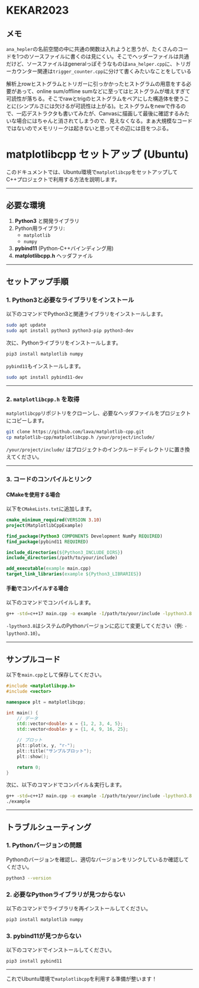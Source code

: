 # KEKAR2023

## メモ
`ana_hepler`の名前空間の中に共通の関数は入れようと思うが、たくさんのコードを1つのソースファイルに書くのは見にくい。そこでヘッダーファイルは共通だけど、ソースファイルはgeneralっぽそうなものは`ana_helper.cpp`に、トリガーカウンター関連は`trigger_counter.cpp`に分けて書くみたいなことをしている

解析上rowヒストグラムとトリガーに引っかかったヒストグラムの用意をする必要があって、online sum/offline sumなどに至ってはヒストグラムが増えすぎて可読性が落ちる。そこでrawとtrigのヒストグラムをペアにした構造体を使うことに(シンプルさには欠けるが可読性は上がる)。ヒストグラムをnewで作るので、一応デストラクタも書いてみたが、Canvasに描画して最後に確認するみたいな場合にはちゃんと消されてしまうので、見えなくなる。まぁ大規模なコードではないのでメモリリークは起きないと思ってその辺には目をつぶる。



# matplotlibcpp セットアップ (Ubuntu)

このドキュメントでは、Ubuntu環境で`matplotlibcpp`をセットアップしてC++プロジェクトで利用する方法を説明します。

---

## 必要な環境

1. **Python3** と開発ライブラリ
2. Python用ライブラリ:
   - `matplotlib`
   - `numpy`
3. **pybind11** (Python-C++バインディング用)
4. **matplotlibcpp.h** ヘッダファイル

---

## セットアップ手順

### 1. Python3と必要なライブラリをインストール

以下のコマンドでPython3と関連ライブラリをインストールします。

```bash
sudo apt update
sudo apt install python3 python3-pip python3-dev
```

次に、Pythonライブラリをインストールします。

```bash
pip3 install matplotlib numpy
```

`pybind11`もインストールします。

```bash
sudo apt install pybind11-dev
```

---

### 2. `matplotlibcpp.h` を取得

`matplotlibcpp`リポジトリをクローンし、必要なヘッダファイルをプロジェクトにコピーします。

```bash
git clone https://github.com/lava/matplotlib-cpp.git
cp matplotlib-cpp/matplotlibcpp.h /your/project/include/
```

`/your/project/include/` はプロジェクトのインクルードディレクトリに置き換えてください。

---

### 3. コードのコンパイルとリンク

#### **CMakeを使用する場合**

以下を`CMakeLists.txt`に追加します。

```cmake
cmake_minimum_required(VERSION 3.10)
project(MatplotlibCppExample)

find_package(Python3 COMPONENTS Development NumPy REQUIRED)
find_package(pybind11 REQUIRED)

include_directories(${Python3_INCLUDE_DIRS})
include_directories(/path/to/your/include)

add_executable(example main.cpp)
target_link_libraries(example ${Python3_LIBRARIES})
```

#### **手動でコンパイルする場合**

以下のコマンドでコンパイルします。

```bash
g++ -std=c++17 main.cpp -o example -I/path/to/your/include -lpython3.8
```

`-lpython3.8`はシステムのPythonバージョンに応じて変更してください（例: `-lpython3.10`）。

---

## サンプルコード

以下を`main.cpp`として保存してください。

```cpp
#include <matplotlibcpp.h>
#include <vector>

namespace plt = matplotlibcpp;

int main() {
    // データ
    std::vector<double> x = {1, 2, 3, 4, 5};
    std::vector<double> y = {1, 4, 9, 16, 25};

    // プロット
    plt::plot(x, y, "r-");
    plt::title("サンプルプロット");
    plt::show();

    return 0;
}
```

次に、以下のコマンドでコンパイル＆実行します。

```bash
g++ -std=c++17 main.cpp -o example -I/path/to/your/include -lpython3.8
./example
```

---

## トラブルシューティング

### **1. Pythonバージョンの問題**
Pythonのバージョンを確認し、適切なバージョンをリンクしているか確認してください。

```bash
python3 --version
```

### **2. 必要なPythonライブラリが見つからない**
以下のコマンドでライブラリを再インストールしてください。

```bash
pip3 install matplotlib numpy
```

### **3. pybind11が見つからない**
以下のコマンドでインストールしてください。

```bash
pip3 install pybind11
```

---

これでUbuntu環境で`matplotlibcpp`を利用する準備が整います！
